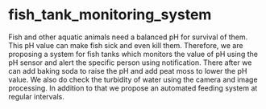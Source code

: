 # fish_tank_monitoring_system
Fish and other aquatic animals need a balanced pH for survival of them. This pH value can make fish sick and  even kill them. Therefore, we are proposing a system for fish tanks which monitors the value of pH using the pH  sensor and alert the specific person using notification. There after we can add baking soda to raise the pH and  add peat moss to lower the pH value. We also do check the turbidity of water using the camera and image  processing. In addition to that we propose an automated feeding system at regular intervals.
